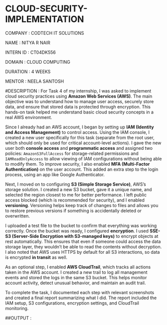 # CLOUD-SECURITY-IMPLEMENTATION

COMPANY : CODTECH IT SOLUTIONS

NAME : NITYA R NAIR

INTERN ID : CT04DK556

DOMAIN : CLOUD COMPUTING

DURATION : 4 WEEKS

MENTOR : NEELA SANTOSH

#DESCRIPTION :
For Task 4 of my internship, I was asked to implement cloud security practices using **Amazon Web Services (AWS)**. The main objective was to understand how to manage user access, securely store data, and ensure that stored data is protected through encryption. This hands-on task helped me understand basic cloud security concepts in a real AWS environment.

Since I already had an AWS account, I began by setting up **IAM (Identity and Access Management)** to control access. Using the IAM console, I created a new user specifically for this task (separate from the root user, which should only be used for critical account-level actions). I gave the new user both **console access** and **programmatic access** and assigned two policies: `AmazonS3FullAccess` for storage-related permissions and `IAMReadOnlyAccess` to allow viewing of IAM configurations without being able to modify them. To improve security, I also enabled **MFA (Multi-Factor Authentication)** on the user account. This added an extra step to the login process, using an app like Google Authenticator.

Next, I moved on to configuring **S3 (Simple Storage Service)**, AWS’s storage solution. I created a new S3 bucket, gave it a unique name, and selected the region closest to me for better performance. I left public access blocked (which is recommended for security), and I enabled **versioning**. Versioning helps keep track of changes to files and allows you to restore previous versions if something is accidentally deleted or overwritten.

I uploaded a test file to the bucket to confirm that everything was working correctly. Once the bucket was ready, I configured **encryption**. I used **SSE-S3 (Server-Side Encryption with S3-managed keys)** to encrypt objects at rest automatically. This ensures that even if someone could access the data storage layer, they wouldn’t be able to read the contents without decryption. I also noted that AWS uses HTTPS by default for all S3 interactions, so data is encrypted **in transit** as well.

As an optional step, I enabled **AWS CloudTrail**, which tracks all actions taken in the AWS account. I created a new trail to log all management events and stored the logs in the same S3 bucket. This helps monitor account activity, detect unusual behavior, and maintain an audit trail.

To complete the task, I documented each step with relevant screenshots and created a final report summarizing what I did. The report included the IAM setup, S3 configurations, encryption settings, and CloudTrail monitoring.

##OUTPUT :
